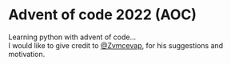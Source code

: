 # Advent of code 2022 (AOC)

Learning python with advent of code...\
I would like to give credit to [@Zvmcevap](https://github.com/Zvmcevap), for his suggestions and motivation.
